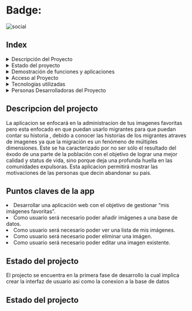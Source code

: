 # Badge:
![social](https://img.shields.io/ansible/role/d/ratel4150?color=blue&label=facebook&logo=facebook&logoColor=blue&style=flat-square)


<h2>Index</h2>


 <details>
           <summary>Descripción del Proyecto</summary>
           <p>Content 1 Content 1 Content 1 Content 1 Content 1</p>
         </details>
         
 <details>
           <summary>Estado del proyecto</summary>
           <p>Content 1 Content 1 Content 1 Content 1 Content 1</p>
         </details>
         
<details>
           <summary>Demostración de funciones y aplicaciones</summary>
           <p>Content 1 Content 1 Content 1 Content 1 Content 1</p>
         </details>
         
 <details>
           <summary>Acceso al Proyecto</summary>
           <p>Content 1 Content 1 Content 1 Content 1 Content 1</p>
         </details>
 <details>
           <summary>Tecnologías utilizadas</summary>
           <p>Content 1 Content 1 Content 1 Content 1 Content 1</p>
         </details>
 <details>
           <summary>Personas Desarrolladoras del Proyecto</summary>
           <p>Content 1 Content 1 Content 1 Content 1 Content 1</p>
         </details>
<h2>Descripcion del projecto</h2>
<p>La aplicacion se enfocará en la administracion de tus imagenes favoritas pero esta enfocado en que puedan usarlo migrantes para que puedan contar su historia , debido a conocer las historias de los migrantes atraves de imagenes ya que la  migración es un fenómeno de múltiples dimensiones. Este se ha caracterizado por no ser sólo el resultado del éxodo de una parte de la población con el objetivo de lograr una mejor calidad y status de vida, sino porque deja una profunda huella en las comunidades expulsoras. Esta aplicacion permitirá mostrar las motivaciones de las personas que decin abandonar su pais.

<h2>Puntos claves de la app</h2>
<li>Desarrollar una aplicación web con el objetivo de gestionar “mis
imágenes favoritas”.</li>
<li>Como usuario será necesario poder añadir imágenes a una
base de datos.</li>
<li>Como usuario será necesario poder ver una lista de mis
imágenes.</li>
<li>Como usuario será necesario poder eliminar una imágen.</li>
<li>Como usuario será necesario poder editar una imagen existente.</li>
<h2>Estado del projecto</h2>
 <p>El projecto se encuentra en la primera fase de desarrollo la cual implica crear la interfaz de usuario asi como la conexion a la base de datos</p>
 <h2>Estado del projecto</h2>


        
       

